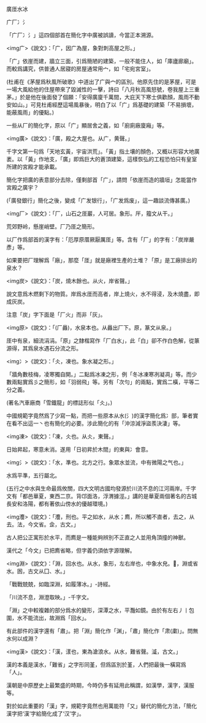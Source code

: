 廣厓水冰

广厂冫氵

「广厂冫氵」這四個部首在簡化字中廣被誤讀，今當正本溯源。


<img广>《說文》：「广，因广為屋，象對刺高屋之形。」

「广」依崖而建，牆立三面，引爲簡陋的建築，一般不能住人，如「庫廬廊廟」。而較爲講究，供普通人居寢的房屋通常用宀，如「宅宛宮室」。

(杜甫在《茅屋爲秋風所破歌》中道出了广與宀的區別。他原先住的是茅屋，可是一場大風給他的住屋帶來了毀滅性的一擊，詩曰「八月秋高風怒號，卷我屋上三重茅。」於是他在後面發了個願：「安得廣廈千萬間，大庇天下寒士俱歡顏，風雨不動安如山。」可見杜甫經歷這場風暴後，明白了以「广」爲基礎的建築「不易損壞，能蔽風雨」的優點。)

一些从厂的簡化字，原以「广」顯居舍之義，如「廚廁廠廈廂」等。

<img廣>《說文》：「廣，殿之大屋也。从广，黄聲。」

千字文第一句爲「天地玄黃，宇宙洪荒」。「黃」指土壤的顏色，又概以形容大地廣袤。以「黃」作地支，「廣」即爲巨大的蒼頂建築，這樣恢弘的工程恐怕只有皇室所建的宮殿才能承載。

簡化字把廣的表意部分去除，僅剩部首「广」，請問「依崖而造的牆垣」怎能當作宮殿之廣宇？

(「廣發銀行」簡化之後，變成「广发银行」，「广发爲废」，這一趣談流傳甚廣。)


<img厂>《說文》：「厂，山石之厓巖，人可居。象形。厈，籀文从干。」

荒郊野岭，懸崖峭壁。厂乃厓之簡形。

以厂作爲部首的漢字有：「厄厚原厝厥厭厲厓」等。含有「厂」的字有：「炭岸嚴彥」等。

如果要把厂理解爲「廠」，那麼「厓」就是廠裡生產的土堆？「原」是工廠排出的泉水？

<img炭>《說文》：「炭，燒木餘也。从火，岸省聲。」

說文意爲木燃剩下的物質。岸爲水厓而高者，岸上燒火，水不得浸，及木燒盡，即成灰炭。

注意「炭」字下面是「厂火」而非「灰」。

<img原>《說文》：「(厂灥)，水泉本也。从灥出厂下。原，篆文从泉。」

厓中有泉，細流涓涓。「原」之隸楷寫作「厂白水」，此「白」卻不作白色解，從篆源得，其爲泉水遇石分流之形。


<img冫>《說文》：「仌，凍也。象水凝之形。」

「牆角數枝梅，凌寒獨自開。」二點爲冰凍之形，例「冬冰凍寒冽凝凋」等。而少數兩點實爲彡之簡形，如「羽弱飛」等。另有「次勻」的兩點，實爲二橫，平等二分之義。

(著名汽車廠商「雪鐵龍」的標誌形似「仌」。)

中國規範字竟然爲了少寫一點，而把一些原本从水(氵)的漢字簡化爲冫部，筆者實在看不出這一丶也有簡化的必要。涉此簡化的有「沖涼減淨盜羨決淒」等。

<img凍>《說文》：「凍，仌也。从仌，東聲。」

日始昇起，寒意未消。遂用「日初昇於木間」的東與冫會意。


<img氵>《說文》：「水，準也。北方之行。象眾水並流，中有微陽之气也。」

水爲平準，五行屬北。

(五行之中水與生命最爲攸關，四大文明古國均發源於川流不息的江河兩岸。千字文有「都邑華夏，東西二京。背邙面洛，浮渭據涇。」講的是華夏兩個著名的古城長安和洛陽，都有著依山傍水的優越環境。)

<img灋>《說文》：「灋，刑也。平之如水，从水；廌，所以觸不直者，去之，从去。法，今文省。佱，古文。」

古人把公正寓形於水平，而廌是一種能夠辨別不正直之人並用角頂撞的神獸。

漢代之「今文」已把廌省略，但字義仍須依字源理解。

<img淵>《說文》：「淵，回水也。从水，象形，左右岸也，中象水皃。𣶒，淵或省水。囦，古文从囗、水。」

「戰戰兢兢，如臨深淵，如履薄冰。」-詩經。

「川流不息，淵澄取映。」-千字文。

「淵」之中較複雜的部分爲水的變形，深潭之水，平灩如鏡。由於有左右丿丨包圍，水不能流出，故淵爲「回水」。

有此部件的漢字還有「肅」。把「淵」簡化作「渊」，「肅」簡化作「肃(粛)」。問無水何以成淵？

<img漢>《說文》：「漢，漾也，東為滄浪水。从水，難省聲。㵄，古文。」

漢的本義是漢水，「難省」之字形同堇，但爲區別於堇，人們把最後一橫寫爲「人」。

漢朝是中原歷史上最繁盛的時期，今時仍多有延用此稱謂，如漢學，漢字，漢服等。

對於如此重要的「漢」字，規範字竟然也用萬能符「又」替代的簡化方法，「簡化漢字把‘漢’字給簡化成了‘汉’字」。

